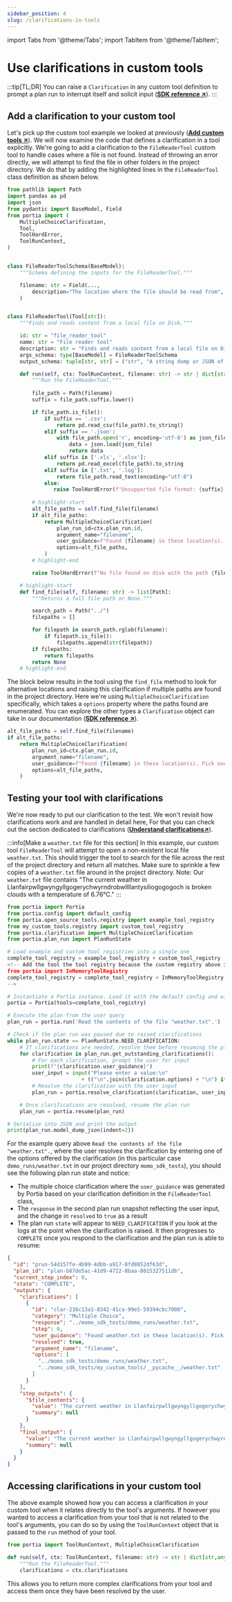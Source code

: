 ```yaml
---
sidebar_position: 4
slug: /clarifications-in-tools
---
```


import Tabs from '@theme/Tabs';
import TabItem from '@theme/TabItem';

# Use clarifications in custom tools
:::tip[TL;DR]
You can raise a `Clarification` in any custom tool definition to prompt a plan run to interrupt itself and solicit input (<a href="/SDK/portia/clarification" target="_blank">**SDK reference ↗**</a>).
:::


## Add a clarification to your custom tool
Let's pick up the custom tool example we looked at previously (<a href="/add-custom-tools" target="_blank">**Add custom tools ↗**</a>). We will now examine the code that defines a clarification in a tool explicitly. We're going to add a clarification to the `FileReaderTool` custom tool to handle cases where a file is not found. Instead of throwing an error directly, we will attempt to find the file in other folders in the project directory. We do that by adding the highlighted lines in the `FileReaderTool` class definition as shown below.

```python title="my_custom_tools/file_reader_tool.py" id=clarification_file_reader_tool
from pathlib import Path
import pandas as pd
import json
from pydantic import BaseModel, Field
from portia import (
    MultipleChoiceClarification,
    Tool,
    ToolHardError,
    ToolRunContext,
)


class FileReaderToolSchema(BaseModel):
    """Schema defining the inputs for the FileReaderTool."""

    filename: str = Field(..., 
        description="The location where the file should be read from",
    )


class FileReaderTool(Tool[str]):
    """Finds and reads content from a local file on Disk."""

    id: str = "file_reader_tool"
    name: str = "File reader tool"
    description: str = "Finds and reads content from a local file on Disk"
    args_schema: type[BaseModel] = FileReaderToolSchema
    output_schema: tuple[str, str] = ("str", "A string dump or JSON of the file content")

    def run(self, ctx: ToolRunContext, filename: str) -> str | dict[str,any] | MultipleChoiceClarification:
        """Run the FileReaderTool."""
        
        file_path = Path(filename)
        suffix = file_path.suffix.lower()

        if file_path.is_file():
            if suffix == '.csv':
                return pd.read_csv(file_path).to_string()
            elif suffix == '.json':
                with file_path.open('r', encoding='utf-8') as json_file:
                    data = json.load(json_file)
                    return data
            elif suffix in ['.xls', '.xlsx']:
                return pd.read_excel(file_path).to_string
            elif suffix in ['.txt', '.log']:
                return file_path.read_text(encoding="utf-8")
            else:
               raise ToolHardError(f"Unsupported file format: {suffix}. Supported formats are .txt, .log, .csv, .json, .xls, .xlsx.")
        
        # highlight-start
        alt_file_paths = self.find_file(filename)
        if alt_file_paths:
            return MultipleChoiceClarification(
                plan_run_id=ctx.plan_run.id,
                argument_name="filename",
                user_guidance=f"Found {filename} in these location(s). Pick one to continue:\n{alt_file_paths}",
                options=alt_file_paths,
            )
        # highlight-end

        raise ToolHardError(f"No file found on disk with the path {filename}.")

    # highlight-start
    def find_file(self, filename: str) -> list[Path]:
        """Returns a full file path or None."""

        search_path = Path("../")
        filepaths = []

        for filepath in search_path.rglob(filename):
            if filepath.is_file():
                filepaths.append(str(filepath))
        if filepaths:
            return filepaths
        return None
    # highlight-end
```

The block below results in the tool using the `find_file` method to look for alternative locations and raising this clarification if multiple paths are found in the project directory. Here we're using `MultipleChoiceClarification` specifically, which takes a `options` property where the paths found are enumerated. You can explore the other types a `Clarification` object can take in our documentation (<a href="/SDK/portia/clarification" target="_blank">**SDK reference ↗**</a>).

```python skip=true skip_reason=copied-from-example-above
alt_file_paths = self.find_file(filename)
if alt_file_paths:
    return MultipleChoiceClarification(
        plan_run_id=ctx.plan_run.id,
        argument_name="filename",
        user_guidance=f"Found {filename} in these location(s). Pick one to continue:\n{alt_file_paths}",
        options=alt_file_paths,
    )
```

## Testing your tool with clarifications
We're now ready to put our clarification to the test. We won't revisit how clarifications work and are handled in detail here, For that you can check out the section dedicated to clarifications (<a href="/understand-clarifications" target="_blank">**Understand clarifications↗**</a>).

:::info[Make a `weather.txt` file for this section]
In this example, our custom tool `FileReaderTool` will attempt to open a non-existent local file `weather.txt`. This should trigger the tool to search for the file across the rest of the project directory and return all matches. Make sure to sprinkle a few copies of a `weather.txt` file around in the project directory. 
Note: Our `weather.txt` file contains "The current weather in Llanfairpwllgwyngyllgogerychwyrndrobwllllantysiliogogogoch is broken clouds with a temperature of 6.76°C."
:::

```python title="main.py" depends_on=clarification_file_reader_tool
from portia import Portia
from portia.config import default_config
from portia.open_source_tools.registry import example_tool_registry
from my_custom_tools.registry import custom_tool_registry
from portia.clarification import MultipleChoiceClarification
from portia.plan_run import PlanRunState

# Load example and custom tool registries into a single one
complete_tool_registry = example_tool_registry + custom_tool_registry
<!-- Add the tool the tool registry because the custom registry above is mocked. This won't be rendered on the website
from portia import InMemoryToolRegistry
complete_tool_registry = complete_tool_registry + InMemoryToolRegistry.from_local_tools([FileReaderTool()])
-->

# Instantiate a Portia instance. Load it with the default config and with the tools above
portia = Portia(tools=complete_tool_registry)

# Execute the plan from the user query
plan_run = portia.run('Read the contents of the file "weather.txt".')

# Check if the plan run was paused due to raised clarifications
while plan_run.state == PlanRunState.NEED_CLARIFICATION:
    # If clarifications are needed, resolve them before resuming the plan run
    for clarification in plan_run.get_outstanding_clarifications():
        # For each clarification, prompt the user for input
        print(f"{clarification.user_guidance}")
        user_input = input("Please enter a value:\n" 
                        + (("\n".join(clarification.options) + "\n") if "options" in clarification else ""))
        # Resolve the clarification with the user input
        plan_run = portia.resolve_clarification(clarification, user_input, plan_run)

    # Once clarifications are resolved, resume the plan run
    plan_run = portia.resume(plan_run)

# Serialise into JSON and print the output
print(plan_run.model_dump_json(indent=2))
```

For the example query above `Read the contents of the file "weather.txt".`, where the user resolves the clarification by entering one of the options offered by the clarification (in this particular case `demo_runs/weather.txt` in our project directory `momo_sdk_tests`), you should see the following plan run state and notice:
- The multiple choice clarification where the `user_guidance` was generated by Portia based on your clarification definition in the `FileReaderTool` class,
- The `response` in the second plan run snapshot reflecting the user input, and the change in `resolved` to `true` as a result
- The plan run `state` will appear to `NEED_CLARIFICATION` if you look at the logs at the point when the clarification is raised. It then progresses to `COMPLETE` once you respond to the clarification and the plan run is able to resume:
```json title="run_state.json"
{
  "id": "prun-54d157fe-4b99-4dbb-a917-8fd8852df63d",
  "plan_id": "plan-b87de5ac-41d9-4722-8baa-8015327511db",
  "current_step_index": 0,
  "state": "COMPLETE",
  "outputs": {
    "clarifications": [
      {
        "id": "clar-216c13a1-8342-41ca-99e5-59394cbc7008",
        "category": "Multiple Choice",
        "response": "../momo_sdk_tests/demo_runs/weather.txt",
        "step": 0,
        "user_guidance": "Found weather.txt in these location(s). Pick one to continue:\n['../momo_sdk_tests/demo_runs/weather.txt', '../momo_sdk_tests/my_custom_tools/__pycache__/weather.txt']",
        "resolved": true,
        "argument_name": "filename",
        "options": [
          "../momo_sdk_tests/demo_runs/weather.txt",
          "../momo_sdk_tests/my_custom_tools/__pycache__/weather.txt"
        ]
      }
    ],
    "step_outputs": {
      "$file_contents": {
        "value": "The current weather in Llanfairpwllgwyngyllgogerychwyrndrobwllllantysiliogogogoch is broken clouds with a temperature of 6.76°C.",
        "summary": null
      }
    },
    "final_output": {
      "value": "The current weather in Llanfairpwllgwyngyllgogerychwyrndrobwllllantysiliogogogoch is broken clouds with a temperature of 6.76°C.",
      "summary": null
    }
  }
}
```

## Accessing clarifications in your custom tool
The above example showed how you can access a clarification in your custom tool when it relates directly to the tool's arguments. If however you wanted to access a clarification from your tool that is not related to the tool's arguments, you can do so by using the `ToolRunContext` object that is passed to the `run` method of your tool.

```python
from portia import ToolRunContext, MultipleChoiceClarification

def run(self, ctx: ToolRunContext, filename: str) -> str | dict[str,any] | MultipleChoiceClarification:
    """Run the FileReaderTool."""
    clarifications = ctx.clarifications
```

This allows you to return more complex clarifications from your tool and access them once they have been resolved by the user.

